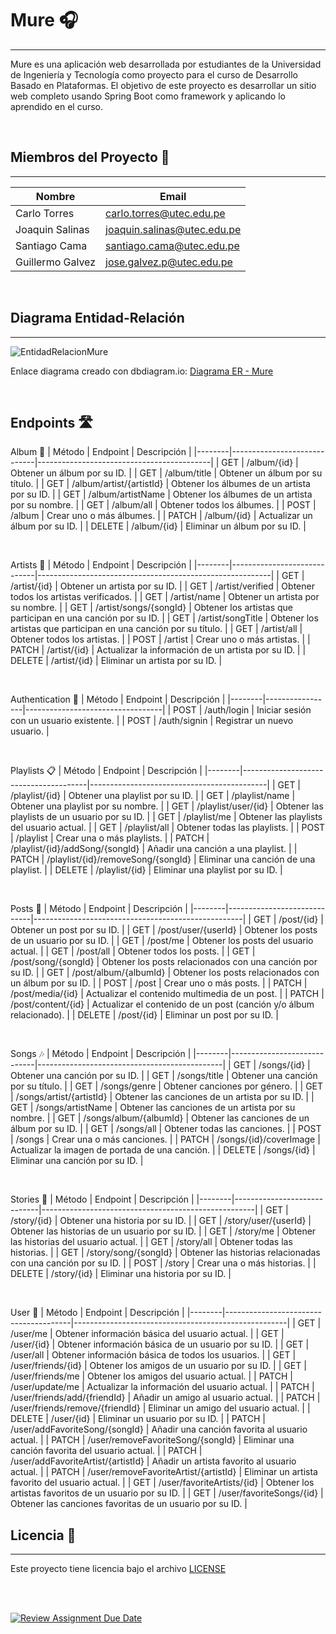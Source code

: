 # Mure 🎧
___

Mure es una aplicación web desarrollada por estudiantes de la Universidad de Ingeniería y Tecnología como proyecto para el curso de Desarrollo Basado en Plataformas.
El objetivo de este proyecto es desarrollar un sitio web completo usando Spring Boot como framework y aplicando lo aprendido en el curso.

<br>

## Miembros del Proyecto 🤝
___
| Nombre           | Email                                                            |
|------------------|------------------------------------------------------------------|
| Carlo Torres     | [carlo.torres@utec.edu.pe](mailto:carlo.torres@utec.edu.pe)      |
| Joaquin Salinas  | [joaquin.salinas@utec.edu.pe](mailto:joaquin.salinas@utec.edu.pe)|
| Santiago Cama    | [santiago.cama@utec.edu.pe](mailto:santiago.cama@utec.edu.pe)    |
| Guillermo Galvez | [jose.galvez.p@utec.edu.pe](mailto:jose.galvez.p@utec.edu.pe)    |

<br>

## Diagrama Entidad-Relación
___
![EntidadRelacionMure](https://github.com/CS2031-DBP/proyecto-backend-mure/assets/103973127/38fad536-70ce-4845-aa34-fb7541c0a520)


Enlace diagrama creado con dbdiagram.io: [Diagrama ER - Mure](https://dbdiagram.io/d/Back-end-Mure-6652f2a3f84ecd1d22280266)

<br>

## Endpoints 🛣️

Album 🎵
| Método | Endpoint                    | Descripción                               |
|--------|-----------------------------|-------------------------------------------|
| GET    | /album/{id}                 | Obtener un álbum por su ID.               |
| GET    | /album/title                | Obtener un álbum por su título.           |
| GET    | /album/artist/{artistId}    | Obtener los álbumes de un artista por su ID. |
| GET    | /album/artistName           | Obtener los álbumes de un artista por su nombre. |
| GET    | /album/all                  | Obtener todos los álbumes.                |
| POST   | /album                      | Crear uno o más álbumes.                  |
| PATCH  | /album/{id}                 | Actualizar un álbum por su ID.            |
| DELETE | /album/{id}                 | Eliminar un álbum por su ID.              |

<br>

Artists 🎤
| Método | Endpoint                    | Descripción                                              |
|--------|-----------------------------|----------------------------------------------------------|
| GET    | /artist/{id}                | Obtener un artista por su ID.                            |
| GET    | /artist/verified            | Obtener todos los artistas verificados.                  |
| GET    | /artist/name                | Obtener un artista por su nombre.                        |
| GET    | /artist/songs/{songId}      | Obtener los artistas que participan en una canción por su ID. |
| GET    | /artist/songTitle           | Obtener los artistas que participan en una canción por su título. |
| GET    | /artist/all                 | Obtener todos los artistas.                              |
| POST   | /artist                     | Crear uno o más artistas.                                |
| PATCH  | /artist/{id}                | Actualizar la información de un artista por su ID.       |
| DELETE | /artist/{id}                | Eliminar un artista por su ID.                           |

<br>

Authentication 🔐
| Método | Endpoint        | Descripción                      |
|--------|-----------------|----------------------------------|
| POST   | /auth/login     | Iniciar sesión con un usuario existente. |
| POST   | /auth/signin    | Registrar un nuevo usuario.      |

<br>

Playlists 📋
| Método | Endpoint                              | Descripción                                |
|--------|---------------------------------------|--------------------------------------------|
| GET    | /playlist/{id}                        | Obtener una playlist por su ID.            |
| GET    | /playlist/name                        | Obtener una playlist por su nombre.        |
| GET    | /playlist/user/{id}                   | Obtener las playlists de un usuario por su ID. |
| GET    | /playlist/me                          | Obtener las playlists del usuario actual.  |
| GET    | /playlist/all                         | Obtener todas las playlists.               |
| POST   | /playlist                             | Crear una o más playlists.                 |
| PATCH  | /playlist/{id}/addSong/{songId}       | Añadir una canción a una playlist.         |
| PATCH  | /playlist/{id}/removeSong/{songId}    | Eliminar una canción de una playlist.      |
| DELETE | /playlist/{id}                        | Eliminar una playlist por su ID.           |

<br>

Posts 📝
| Método | Endpoint                    | Descripción                                        |
|--------|-----------------------------|----------------------------------------------------|
| GET    | /post/{id}                  | Obtener un post por su ID.                         |
| GET    | /post/user/{userId}         | Obtener los posts de un usuario por su ID.         |
| GET    | /post/me                    | Obtener los posts del usuario actual.              |
| GET    | /post/all                   | Obtener todos los posts.                           |
| GET    | /post/song/{songId}         | Obtener los posts relacionados con una canción por su ID. |
| GET    | /post/album/{albumId}       | Obtener los posts relacionados con un álbum por su ID. |
| POST   | /post                       | Crear uno o más posts.                             |
| PATCH  | /post/media/{id}            | Actualizar el contenido multimedia de un post.     |
| PATCH  | /post/content/{id}          | Actualizar el contenido de un post (canción y/o álbum relacionado). |
| DELETE | /post/{id}                  | Eliminar un post por su ID.                        |

<br>

Songs 🎶
| Método | Endpoint                    | Descripción                                  |
|--------|-----------------------------|----------------------------------------------|
| GET    | /songs/{id}                 | Obtener una canción por su ID.               |
| GET    | /songs/title                | Obtener una canción por su título.           |
| GET    | /songs/genre                | Obtener canciones por género.                |
| GET    | /songs/artist/{artistId}    | Obtener las canciones de un artista por su ID. |
| GET    | /songs/artistName           | Obtener las canciones de un artista por su nombre. |
| GET    | /songs/album/{albumId}      | Obtener las canciones de un álbum por su ID. |
| GET    | /songs/all                  | Obtener todas las canciones.                 |
| POST   | /songs                      | Crear una o más canciones.                   |
| PATCH  | /songs/{id}/coverImage      | Actualizar la imagen de portada de una canción. |
| DELETE | /songs/{id}                 | Eliminar una canción por su ID.              |

<br>

Stories 📖
| Método | Endpoint                    | Descripción                                         |
|--------|-----------------------------|-----------------------------------------------------|
| GET    | /story/{id}                 | Obtener una historia por su ID.                     |
| GET    | /story/user/{userId}        | Obtener las historias de un usuario por su ID.      |
| GET    | /story/me                   | Obtener las historias del usuario actual.           |
| GET    | /story/all                  | Obtener todas las historias.                        |
| GET    | /story/song/{songId}        | Obtener las historias relacionadas con una canción por su ID. |
| POST   | /story                      | Crear una o más historias.                          |
| DELETE | /story/{id}                 | Eliminar una historia por su ID.                    |

<br>

User 👤
| Método | Endpoint                              | Descripción                                         |
|--------|---------------------------------------|-----------------------------------------------------|
| GET    | /user/me                              | Obtener información básica del usuario actual.      |
| GET    | /user/{id}                            | Obtener información básica de un usuario por su ID. |
| GET    | /user/all                             | Obtener información básica de todos los usuarios.   |
| GET    | /user/friends/{id}                    | Obtener los amigos de un usuario por su ID.         |
| GET    | /user/friends/me                      | Obtener los amigos del usuario actual.              |
| PATCH  | /user/update/me                       | Actualizar la información del usuario actual.       |
| PATCH  | /user/friends/add/{friendId}          | Añadir un amigo al usuario actual.                  |
| PATCH  | /user/friends/remove/{friendId}       | Eliminar un amigo del usuario actual.               |
| DELETE | /user/{id}                            | Eliminar un usuario por su ID.                      |
| PATCH  | /user/addFavoriteSong/{songId}        | Añadir una canción favorita al usuario actual.      |
| PATCH  | /user/removeFavoriteSong/{songId}     | Eliminar una canción favorita del usuario actual.   |
| PATCH  | /user/addFavoriteArtist/{artistId}    | Añadir un artista favorito al usuario actual.       |
| PATCH  | /user/removeFavoriteArtist/{artistId} | Eliminar un artista favorito del usuario actual.    |
| GET    | /user/favoriteArtists/{id}            | Obtener los artistas favoritos de un usuario por su ID. |
| GET    | /user/favoriteSongs/{id}              | Obtener las canciones favoritas de un usuario por su ID. |

## Licencia 📝
___
Este proyecto tiene licencia bajo el archivo [LICENSE](https://github.com/CS2031-DBP/proyecto-backend-mure/blob/main/LICENSE)

<br>

<br>

[![Review Assignment Due Date](https://classroom.github.com/assets/deadline-readme-button-24ddc0f5d75046c5622901739e7c5dd533143b0c8e959d652212380cedb1ea36.svg)](https://classroom.github.com/a/XbBOibGW)

